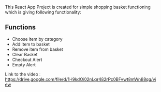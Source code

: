 This React App Project is created for simple shopping basket functioning which is giving following functionality:

## Functions
- Choose item by category
- Add item to basket
- Remove item from basket
- Clear Basket
- Checkout Alert
- Empty Alert


Link to the video : https://drive.google.com/file/d/1H9kdOi02nLqr482rPc0BFvwt8mWn88qg/view
